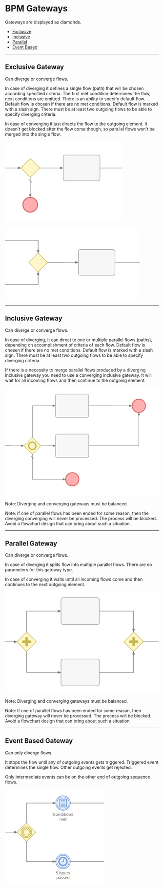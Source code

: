 # BPM Gateways

Gateways are displayed as diamonds.

* [Exclusive](#exclusive-gateway)
* [Inclusive](#inclusive-gateway)
* [Parallel](#parallel-gateway)
* [Event Based](#event-based-gateway)

----

## Exclusive Gateway

Can diverge or converge flows.

In case of diverging it defines a single flow (path) that will be chosen according specified criteria. The first met condition determines the flow, next conditions are omitted. There is an ability to specify default flow. Default flow is chosen if there are no met conditions. Default flow is marked with a slash sign. There must be at least two outgoing flows to be able to specify diverging criteria.

In case of converging it just directs the flow to the outgoing element. It doesn't get blocked after the flow come though, so parallel flows won't be merged into the single flow.

![exclusive gateway divergent](https://raw.githubusercontent.com/espocrm/documentation/master/docs/_static/images/administration/bpm/gateway-exclusive-divergent.png)

![exclusive gateway convergent](https://raw.githubusercontent.com/espocrm/documentation/master/docs/_static/images/administration/bpm/gateway-exclusive-convergent.png)

----

## Inclusive Gateway

Can diverge or converge flows.

In case of diverging, it can direct to one or multiple parallel flows (paths), depending on accomplishment of criteria of each flow. Default flow is chosen if there are no met conditions. Default flow is marked with a slash sign. There must be at least two outgoing flows to be able to specify diverging criteria.

If there is a necessity to merge parallel flows produced by a diverging inclusive gateway you need to use a converging inclusive gateway. It will wait for all incoming flows and then continue to the outgoing element.

![inclusive gateway](https://raw.githubusercontent.com/espocrm/documentation/master/docs/_static/images/administration/bpm/gateway-inclusive.png)

Note: Diverging and converging gateways must be balanced.

Note: If one of parallel flows has been ended for some reason, then the diverging converging will never be processed. The process will be blocked. Avoid a flowchart design that can bring about such a situation.

----

## Parallel Gateway

Can diverge or converge flows.

In case of diverging it splits flow into multiple parallel flows. There are no parameters for this gateway type.

In case of converging it waits until all incoming flows come and then continues to the next outgoing element.

![parallel gateway](https://raw.githubusercontent.com/espocrm/documentation/master/docs/_static/images/administration/bpm/gateway-parallel.png)

Note: Diverging and converging gateways must be balanced.

Note: If one of parallel flows has been ended for some reason, then diverging gateway will never be processed. The process will be blocked. Avoid a flowchart design that can bring about such a situation.

----

## Event Based Gateway

Can only diverge flows.

It stops the flow until any of outgoing events gets triggered. Triggered event determines the single flow. Other outgoing events get rejected.

Only intermediate events can be on the other end of outgoing sequence flows.

![event based gateway](https://raw.githubusercontent.com/espocrm/documentation/master/docs/_static/images/administration/bpm/gateway-event-based.png)
